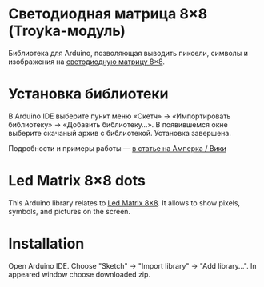 Светодиодная матрица 8×8 (Troyka-модуль)
========================================

Библиотека для Arduino, позволяющая выводить пиксели, символы и изображения на [светодиодную матрицу 8×8](http://amperka.ru/product/troyka-led-matrix).

Установка библиотеки
====================

В Arduino IDE выберите пункт меню «Скетч» → «Импортировать библиотеку» →
«Добавить библиотеку…». В появившемся окне выберите скачаный архив с
библиотекой. Установка завершена.

Подробности и примеры работы — [в статье на Амперка / Вики](http://wiki.amperka.ru/%D0%BF%D1%80%D0%BE%D0%B4%D1%83%D0%BA%D1%82%D1%8B:troyka-led-matrix)

Led Matrix 8×8 dots
===================

This Arduino library relates to [Led Matrix 8×8](http://amperka.com/products/troyka-led-matrix).
It allows to show pixels, symbols, and pictures on the screen.

Installation
============

Open Arduino IDE. Choose "Sketch" → "Import library" → "Add library…".
In appeared window choose downloaded zip.
